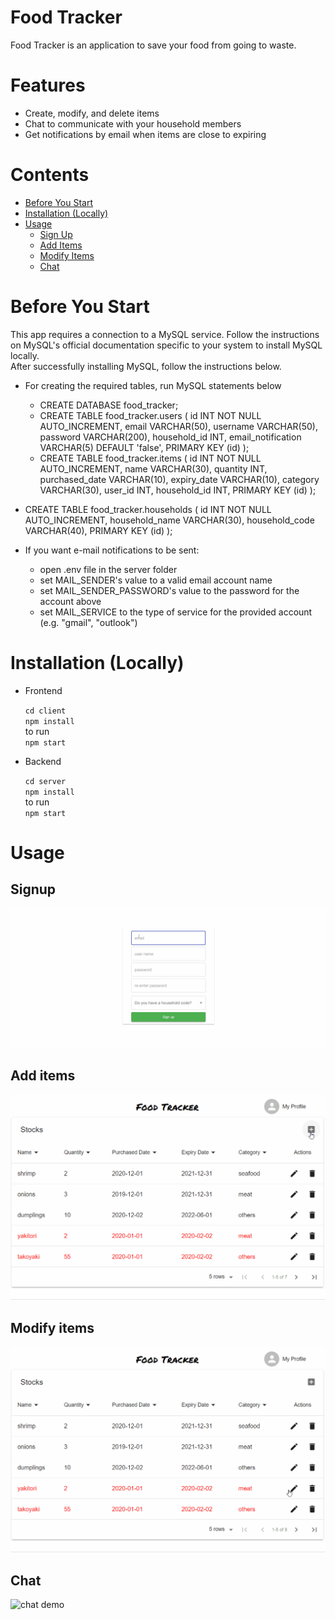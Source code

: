 # Food Tracker
Food Tracker is an application to save your food from going to waste.


# Features
 - Create, modify, and delete items
 - Chat to communicate with your household members
 - Get notifications by email when items are close to expiring

# Contents
 - [Before You Start](#BeforeYouStart)  
 - [Installation (Locally)](#Installation(Locally))
 - [Usage](#Usage)
   - [Sign Up](##Signup)
   - [Add Items](##Add-items)
   - [Modify Items](##Modify-items)
   - [Chat](##Chat)



# Before You Start
This app requires a connection to a MySQL service. Follow the instructions on MySQL's official documentation specific to your system to install MySQL locally.  
After successfully installing MySQL, follow the instructions below.

 - For creating the required tables, run MySQL statements below
   - CREATE DATABASE food_tracker;
   - CREATE TABLE food_tracker.users (
     id INT NOT NULL AUTO_INCREMENT,
       email VARCHAR(50),
       username VARCHAR(50),
       password VARCHAR(200),
       household_id INT,
       email_notification VARCHAR(5) DEFAULT 'false',
       PRIMARY KEY (id)
   );
   - CREATE TABLE food_tracker.items (
       id INT NOT NULL AUTO_INCREMENT,
       name VARCHAR(30), 
       quantity INT, 
       purchased_date VARCHAR(10), 
       expiry_date VARCHAR(10), 
       category VARCHAR(30),
       user_id INT,
       household_id INT,
       PRIMARY KEY (id)
   );
  - CREATE TABLE food_tracker.households (
      id INT NOT NULL AUTO_INCREMENT,
      household_name VARCHAR(30),
      household_code VARCHAR(40),
      PRIMARY KEY (id)
  );

  - If you want e-mail notifications to be sent:
    - open .env file in the server folder
    - set MAIL_SENDER's value to a valid email account name
    - set MAIL_SENDER_PASSWORD's value to the password for the account above
    - set MAIL_SERVICE to the type of service for the provided account (e.g. "gmail", "outlook")
      

# Installation (Locally)
- Frontend

  `cd client`  
  `npm install`  
  to run  
  `npm start`

- Backend

  `cd server`  
  `npm install`  
  to run  
  `npm start`



# Usage
## Signup
![`signup demo`](./img/signup.gif)
## Add items
![`add an item demo`](./img/add_item.gif)

## Modify items
![`modify items`](./img/modify_item.gif)

## Chat
![`chat demo`]()